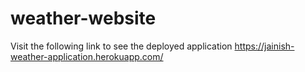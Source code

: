 # weather-website
Visit the following link to see the deployed application
https://jainish-weather-application.herokuapp.com/
